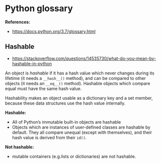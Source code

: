 # Python glossary

**References:**
- https://docs.python.org/3.7/glossary.html

## Hashable

- https://stackoverflow.com/questions/14535730/what-do-you-mean-by-hashable-in-python

An object is *hashable* if it has a hash value which never changes during its lifetime (it needs a
`__hash__()` method), and can be compared to other objects (it needs an `__eq__()` method). Hashable
objects which compare equal must have the same hash value.

Hashability makes an object usable as a dictionary key and a set member, because these data
structures use the hash value internally.


**Hashable:**
- All of Python’s immutable built-in objects are hashable
- Objects which are instances of user-defined classes are hashable by default.
    They all compare unequal (except with themselves), and their hash value is derived from their `id()`.

**Not hashable:**
- mutable containers (e.g.lists or dictionaries) are not hashable.

